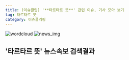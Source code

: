 ```yaml
---
title: (이슈클립) '**타르타르 뜻**' 관련 이슈, 기사 모아 보기
tag: 타르타르 뜻
category: 이슈클리핑
---
```

![wordcloud](https://s3.ap-northeast-2.amazonaws.com/lyrics101-wordcloud/2018-09-20-1537448763.png)
![news_img](https://user-images.githubusercontent.com/42597476/44507050-1206f400-a6e4-11e8-8d98-7ffbfebb353f.png)
## **'**타르타르 뜻**'** 뉴스속보 검색결과

